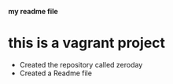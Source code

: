 **my readme file**
# this is a vagrant project
* Created the repository called zeroday
* Created a Readme file
